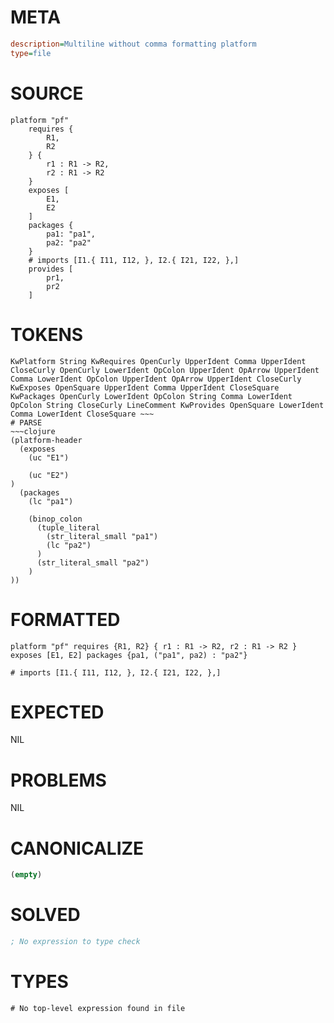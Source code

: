 # META
~~~ini
description=Multiline without comma formatting platform
type=file
~~~
# SOURCE
~~~roc
platform "pf"
	requires {
		R1,
		R2
	} {
		r1 : R1 -> R2,
		r2 : R1 -> R2
	}
	exposes [
		E1,
		E2
	]
	packages {
		pa1: "pa1",
		pa2: "pa2"
	}
	# imports [I1.{ I11, I12, }, I2.{ I21, I22, },]
	provides [
		pr1,
		pr2
	]
~~~
# TOKENS
~~~text
KwPlatform String KwRequires OpenCurly UpperIdent Comma UpperIdent CloseCurly OpenCurly LowerIdent OpColon UpperIdent OpArrow UpperIdent Comma LowerIdent OpColon UpperIdent OpArrow UpperIdent CloseCurly KwExposes OpenSquare UpperIdent Comma UpperIdent CloseSquare KwPackages OpenCurly LowerIdent OpColon String Comma LowerIdent OpColon String CloseCurly LineComment KwProvides OpenSquare LowerIdent Comma LowerIdent CloseSquare ~~~
# PARSE
~~~clojure
(platform-header
  (exposes
    (uc "E1")

    (uc "E2")
)
  (packages
    (lc "pa1")

    (binop_colon
      (tuple_literal
        (str_literal_small "pa1")
        (lc "pa2")
      )
      (str_literal_small "pa2")
    )
))
~~~
# FORMATTED
~~~roc
platform "pf" requires {R1, R2} { r1 : R1 -> R2, r2 : R1 -> R2 } exposes [E1, E2] packages {pa1, ("pa1", pa2) : "pa2"}

# imports [I1.{ I11, I12, }, I2.{ I21, I22, },]
~~~
# EXPECTED
NIL
# PROBLEMS
NIL
# CANONICALIZE
~~~clojure
(empty)
~~~
# SOLVED
~~~clojure
; No expression to type check
~~~
# TYPES
~~~roc
# No top-level expression found in file
~~~
